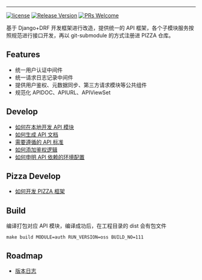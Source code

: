 <!---
 Tencent is pleased to support the open source community by making BK-BASE 蓝鲸基础平台 available.
 Copyright (C) 2021 THL A29 Limited, a Tencent company.  All rights reserved.
 BK-BASE 蓝鲸基础平台 is licensed under the MIT License.
 License for BK-BASE 蓝鲸基础平台:
 --------------------------------------------------------------------
 Permission is hereby granted, free of charge, to any person obtaining a copy of this software and associated
 documentation files (the "Software"), to deal in the Software without restriction, including without limitation
 the rights to use, copy, modify, merge, publish, distribute, sublicense, and/or sell copies of the Software,
 and to permit persons to whom the Software is furnished to do so, subject to the following conditions:
 The above copyright notice and this permission notice shall be included in all copies or substantial
 portions of the Software.
 THE SOFTWARE IS PROVIDED "AS IS", WITHOUT WARRANTY OF ANY KIND, EXPRESS OR IMPLIED, INCLUDING BUT NOT
 LIMITED TO THE WARRANTIES OF MERCHANTABILITY, FITNESS FOR A PARTICULAR PURPOSE AND NONINFRINGEMENT. IN
 NO EVENT SHALL THE AUTHORS OR COPYRIGHT HOLDERS BE LIABLE FOR ANY CLAIM, DAMAGES OR OTHER LIABILITY,
 WHETHER IN AN ACTION OF CONTRACT, TORT OR OTHERWISE, ARISING FROM, OUT OF OR IN CONNECTION WITH THE
 SOFTWARE OR THE USE OR OTHER DEALINGS IN THE SOFTWARE.
-->
---
[![license](https://img.shields.io/badge/license-mit-brightgreen.svg?style=flat)](LICENSE.txt)
[![Release Version](https://img.shields.io/badge/release-2.0.0-brightgreen.svg)](./docs/release.md)
[![PRs Welcome](https://img.shields.io/badge/PRs-welcome-brightgreen.svg)]()

基于 Django+DRF 开发框架进行改造，提供统一的 API 框架，各个子模块服务按照规范进行接口开发，再以 git-submodule 的方式注册进 PIZZA 仓库。

## Features
* 统一用户认证中间件
* 统一请求日志记录中间件
* 提供用户鉴权、元数据同步、第三方请求模块等公共组件
* 规范化 APIDOC、APIURL、APIViewSet

## Develop
* [如何在本地开发 API 模块](docs/api/develop.md)
* [如何生成 API 文档](docs/api/apidoc.md)
* [需要遵循的 API 标准](docs/api/stardard.md)
* [如何添加鉴权逻辑](docs/api/authentication.md)
* [如何申明 API 依赖的环境配置](docs/api/env.md)


## Pizza Develop
* [如何开发 PIZZA 框架](docs/overview/develop.md)


## Build

编译打包对应 API 模块，编译成功后，在工程目录的 dist 会有包文件
```
make build MODULE=auth RUN_VERSION=oss BUILD_NO=111
```

## Roadmap
* [版本日志](docs/release.md)

